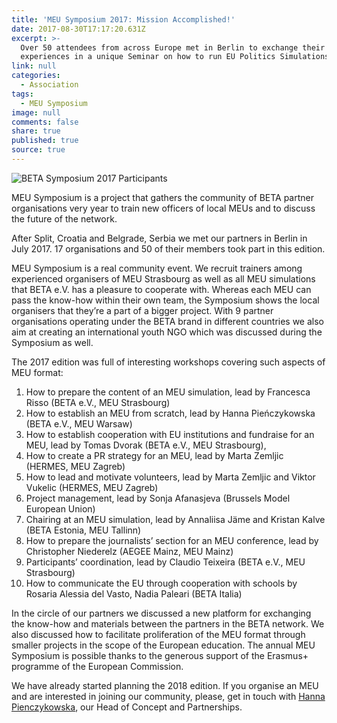 ```yaml
---
title: 'MEU Symposium 2017: Mission Accomplished!'
date: 2017-08-30T17:17:20.631Z
excerpt: >-
  Over 50 attendees from across Europe met in Berlin to exchange their
  experiences in a unique Seminar on how to run EU Politics Simulations
link: null
categories:
  - Association
tags:
  - MEU Symposium
image: null
comments: false
share: true
published: true
source: true
---
```

![BETA Symposium 2017 Participants](http://www.beta-europe.org/assets/images/beta-symposum-2017-participants.jpg)

MEU Symposium is a project that gathers the community of BETA partner organisations very year to train new officers  of local MEUs and to discuss the future of the network. 

After Split, Croatia and Belgrade, Serbia we met our partners in Berlin in July 2017. 17 organisations and 50 of their members took part in this edition.

MEU Symposium is a real community event. We recruit trainers among experienced organisers of MEU Strasbourg as well as all MEU simulations that BETA e.V. has a pleasure to cooperate with. Whereas each MEU can pass the know-how within their own team, the Symposium shows the local organisers that they’re a part of a bigger project.  With 9 partner organisations operating under the BETA brand in different countries we also aim at creating an international youth NGO which was discussed during the Symposium as well. 

The 2017 edition was full of interesting workshops covering such aspects of MEU format:

1. How to prepare the content of an MEU simulation, lead by Francesca Risso (BETA e.V., MEU Strasbourg)
2. How to establish an MEU from scratch, lead by Hanna Pieńczykowska (BETA e.V., MEU Warsaw)
3. How to establish cooperation with EU institutions and fundraise for an MEU, lead by Tomas Dvorak (BETA e.V., MEU Strasbourg), 
4. How to create a PR strategy for an MEU, lead by Marta Zemljic (HERMES, MEU Zagreb)
5. How to lead and motivate volunteers, lead by Marta Zemljic and Viktor Vukelic (HERMES, MEU Zagreb)
6. Project management, lead by Sonja Afanasjeva (Brussels Model European Union)
7. Chairing at an MEU simulation, lead by Annaliisa Jäme and Kristan Kalve (BETA Estonia, MEU Tallinn)
8. How to prepare the journalists’ section for an MEU conference, lead by Christopher Niederelz (AEGEE Mainz, MEU Mainz)
9. Participants’ coordination, lead by Claudio Teixeira (BETA e.V., MEU Strasbourg)
10. How to communicate the EU through cooperation with schools by Rosaria Alessia del Vasto, Nadia Paleari (BETA Italia)

In the circle of our partners we discussed a new platform for exchanging the know-how and materials between the partners in the BETA network. We also discussed how to facilitate proliferation of the MEU format through smaller projects in the scope of the European education. 
The annual MEU Symposium is possible thanks to the generous support of the Erasmus+ programme of the European Commission.

We have already started planning the 2018 edition. If you organise an MEU and are interested in joining our community, please, get in touch with [Hanna Pienczykowska](https://forum.beta-europe.org/u/h.pienczykowska), our Head of Concept and Partnerships.


